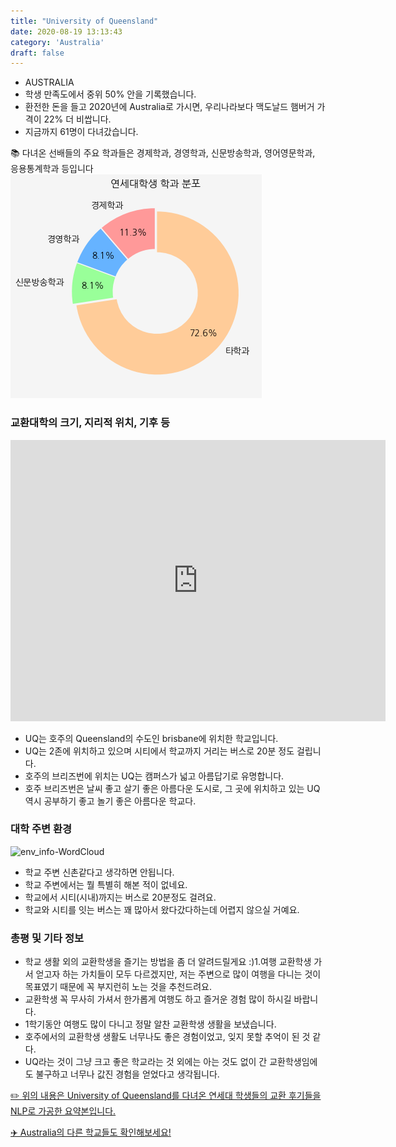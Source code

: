 ```yaml
---
title: "University of Queensland"
date: 2020-08-19 13:13:43
category: 'Australia'
draft: false
---
```



* AUSTRALIA
* 학생 만족도에서 중위 50% 안을 기록했습니다.
* 환전한 돈을 들고 2020년에 Australia로 가시면, 우리나라보다 맥도날드 햄버거 가격이 22% 더 비쌉니다.
* 지금까지 61명이 다녀갔습니다. 


📚 다녀온 선배들의 주요 학과들은 경제학과, 경영학과, 신문방송학과, 영어영문학과, 응용통계학과 등입니다
![department-info](../plots/AU000013.png)
### 교환대학의 크기, 지리적 위치, 기후 등
<iframe
width="600"
height="450"
frameborder="0" style="border:0"
src="https://www.google.com/maps/embed/v1/place?key=AIzaSyC9e1AME-pVmWC4hBpFdu5S4dKzyepa3HQ&q=University+of+Queensland&center=-27.4975028,153.0136905&zoom=14" allowfullscreen>
</iframe>

* UQ는 호주의 Queensland의 수도인 brisbane에 위치한 학교입니다.
* UQ는 2존에 위치하고 있으며 시티에서 학교까지 거리는 버스로 20분 정도 걸립니다.
* 호주의 브리즈번에 위치는 UQ는 캠퍼스가 넓고 아름답기로 유명합니다.
* 호주 브리즈번은 날씨 좋고 살기 좋은 아름다운 도시로, 그 곳에 위치하고 있는 UQ 역시 공부하기 좋고 놀기 좋은 아름다운 학교다.


### 대학 주변 환경

![env_info-WordCloud](../univ_wordclouds_okt/env_info/AU000013_env_info_okt.png)

* 학교 주변 신촌같다고 생각하면 안됩니다.
* 학교 주변에서는 뭘 특별히 해본 적이 없네요.
* 학교에서 시티(시내)까지는 버스로 20분정도 걸려요.
* 학교와 시티를 잇는 버스는 꽤 많아서 왔다갔다하는데 어렵지 않으실 거예요.


### 총평 및 기타 정보 
* 학교 생활 외의 교환학생을 즐기는 방법을 좀 더 알려드릴게요 :)1.여행 교환학생 가서 얻고자 하는 가치들이 모두 다르겠지만, 저는 주변으로 많이 여행을 다니는 것이 목표였기 때문에 꼭 부지런히 노는 것을 추천드려요.
* 교환학생 꼭 무사히 가셔서 한가롭게 여행도 하고 즐거운 경험 많이 하시길 바랍니다.
* 1학기동안 여행도 많이 다니고 정말 알찬 교환학생 생활을 보냈습니다.
* 호주에서의 교환학생 생활도 너무나도 좋은 경험이었고, 잊지 못할 추억이 된 것 같다.
* UQ라는 것이 그냥 크고 좋은 학교라는 것 외에는 아는 것도 없이 간 교환학생임에도 불구하고 너무나 값진 경험을 얻었다고 생각됩니다.


[✏️ 위의 내용은 University of Queensland를 다녀온 연세대 학생들의 교환 후기들을 NLP로 가공한 요약본입니다.](http://oia.yonsei.ac.kr/partner/expReport.asp?ucode=AU000013&bgbn=A)

[✈️ Australia의 다른 학교들도 확인해보세요!](https://yonsei-exchange.netlify.app/?category=Australia)
